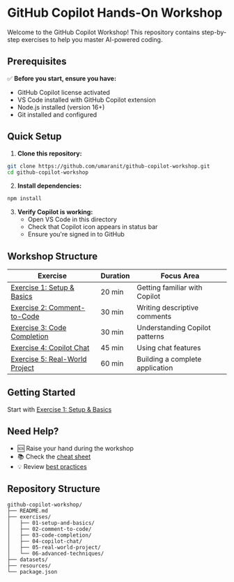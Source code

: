 # GitHub Copilot Hands-On Workshop

Welcome to the GitHub Copilot Workshop! This repository contains step-by-step exercises to help you master AI-powered coding.

## Prerequisites

✅ **Before you start, ensure you have:**
- GitHub Copilot license activated
- VS Code installed with GitHub Copilot extension
- Node.js installed (version 16+)
- Git installed and configured

## Quick Setup

1. **Clone this repository:**
```bash
git clone https://github.com/umaranit/github-copilot-workshop.git
cd github-copilot-workshop
```

2. **Install dependencies:**
```bash
npm install
```

3. **Verify Copilot is working:**
   - Open VS Code in this directory
   - Check that Copilot icon appears in status bar
   - Ensure you're signed in to GitHub

## Workshop Structure

| Exercise | Duration | Focus Area |
|----------|----------|------------|
| [Exercise 1: Setup & Basics](./exercises/01-setup-and-basics/README.md) | 20 min | Getting familiar with Copilot |
| [Exercise 2: Comment-to-Code](./exercises/02-comment-to-code/README.md) | 30 min | Writing descriptive comments |
| [Exercise 3: Code Completion](./exercises/03-code-completion/README.md) | 30 min | Understanding Copilot patterns |
| [Exercise 4: Copilot Chat](./exercises/04-copilot-chat/README.md) | 45 min | Using chat features |
| [Exercise 5: Real-World Project](./exercises/05-real-world-project/README.md) | 60 min | Building a complete application |


## Getting Started

Start with [Exercise 1: Setup & Basics](./exercises/01-setup-and-basics/README.md)

## Need Help?

- 🆘 Raise your hand during the workshop
- 📚 Check the [cheat sheet](./resources/cheat-sheet.md)
- 💡 Review [best practices](./resources/best-practices.md)

## Repository Structure

```
github-copilot-workshop/
├── README.md
├── exercises/
│   ├── 01-setup-and-basics/
│   ├── 02-comment-to-code/
│   ├── 03-code-completion/
│   ├── 04-copilot-chat/
│   ├── 05-real-world-project/
│   └── 06-advanced-techniques/
├── datasets/
├── resources/
└── package.json
```
